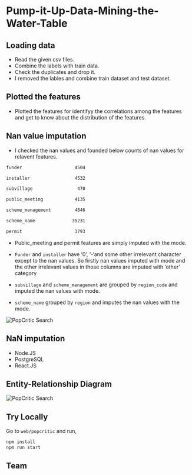 # Pump-it-Up-Data-Mining-the-Water-Table


## Loading data

* Read the given csv files.
* Combine the labels with train data.
* Check the duplicates and drop it.
* I removed the lables and combine train dataset and test dataset.


## Plotted the features

* Plotted the features for identifyy the correlations among the features and get to know about the distribution of the features.

## Nan value imputation

* I checked the nan values and founded below counts of nan values for relavent features.

```sh
funder                    4504

installer                 4532

subvillage                 470

public_meeting            4135

scheme_management         4846

scheme_name              35231

permit                    3793
```

*	Public_meeting and permit features are simply imputed with the mode.

*	`Funder` and `installer` have ‘0’, ‘-‘and some other irrelevant character except to the nan values. So firstly nan values imputed with mode and the other irrelevant values in those columns are imputed with ‘other’ category

*	`subvillage` and `scheme_management` are grouped by `region_code` and imputed the nan values with mode.

*	`scheme_name` grouped by `region` and imputes the nan values with the mode.

![PopCritic Search](https://raw.githubusercontent.com/theabbie/PopCritic/master/Images/review.JPG)



## NaN imputation

* Node.JS
* PostgreSQL
* React.JS

## Entity-Relationship Diagram

![PopCritic Search](https://raw.githubusercontent.com/theabbie/PopCritic/master/Images/ERD.png)

## Try Locally

Go to `web/popcritic` and run,

```sh
npm install
npm run start
```

## Team
